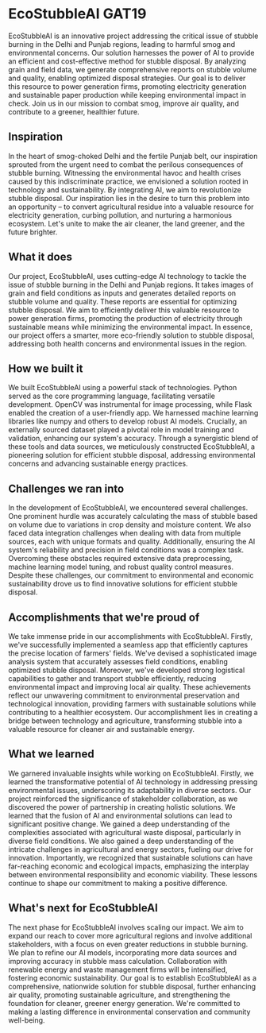 # EcoStubbleAI GAT19
EcoStubbleAI is an innovative project addressing the critical issue of stubble burning in the Delhi and Punjab regions, leading to harmful smog and environmental concerns. Our solution harnesses the power of AI to provide an efficient and cost-effective method for stubble disposal. By analyzing grain and field data, we generate comprehensive reports on stubble volume and quality, enabling optimized disposal strategies. Our goal is to deliver this resource to power generation firms, promoting electricity generation and sustainable paper production while keeping environmental impact in check. Join us in our mission to combat smog, improve air quality, and contribute to a greener, healthier future.

## Inspiration
In the heart of smog-choked Delhi and the fertile Punjab belt, our inspiration sprouted from the urgent need to combat the perilous consequences of stubble burning. Witnessing the environmental havoc and health crises caused by this indiscriminate practice, we envisioned a solution rooted in technology and sustainability. By integrating AI, we aim to revolutionize stubble disposal. Our inspiration lies in the desire to turn this problem into an opportunity – to convert agricultural residue into a valuable resource for electricity generation, curbing pollution, and nurturing a harmonious ecosystem. Let's unite to make the air cleaner, the land greener, and the future brighter.

## What it does
Our project, EcoStubbleAI, uses cutting-edge AI technology to tackle the issue of stubble burning in the Delhi and Punjab regions. It takes images of grain and field conditions as inputs and generates detailed reports on stubble volume and quality. These reports are essential for optimizing stubble disposal. We aim to efficiently deliver this valuable resource to power generation firms, promoting the production of electricity through sustainable means while minimizing the environmental impact. In essence, our project offers a smarter, more eco-friendly solution to stubble disposal, addressing both health concerns and environmental issues in the region.

## How we built it
We built EcoStubbleAI using a powerful stack of technologies. Python served as the core programming language, facilitating versatile development. OpenCV was instrumental for image processing, while Flask enabled the creation of a user-friendly app. We harnessed machine learning libraries like numpy and others to develop robust AI models. Crucially, an externally sourced dataset played a pivotal role in model training and validation, enhancing our system's accuracy. Through a synergistic blend of these tools and data sources, we meticulously constructed EcoStubbleAI, a pioneering solution for efficient stubble disposal, addressing environmental concerns and advancing sustainable energy practices.

## Challenges we ran into
In the development of EcoStubbleAI, we encountered several challenges. One prominent hurdle was accurately calculating the mass of stubble based on volume due to variations in crop density and moisture content. We also faced data integration challenges when dealing with data from multiple sources, each with unique formats and quality. Additionally, ensuring the AI system's reliability and precision in field conditions was a complex task. Overcoming these obstacles required extensive data preprocessing, machine learning model tuning, and robust quality control measures. Despite these challenges, our commitment to environmental and economic sustainability drove us to find innovative solutions for efficient stubble disposal.

## Accomplishments that we're proud of
We take immense pride in our accomplishments with EcoStubbleAI. Firstly, we've successfully implemented a seamless app that efficiently captures the precise location of farmers' fields. We've devised a sophisticated image analysis system that accurately assesses field conditions, enabling optimized stubble disposal. Moreover, we've developed strong logistical capabilities to gather and transport stubble efficiently, reducing environmental impact and improving local air quality. These achievements reflect our unwavering commitment to environmental preservation and technological innovation, providing farmers with sustainable solutions while contributing to a healthier ecosystem. Our accomplishment lies in creating a bridge between technology and agriculture, transforming stubble into a valuable resource for cleaner air and sustainable energy.

## What we learned
We garnered invaluable insights while working on EcoStubbleAI. Firstly, we learned the transformative potential of AI technology in addressing pressing environmental issues, underscoring its adaptability in diverse sectors. Our project reinforced the significance of stakeholder collaboration, as we discovered the power of partnership in creating holistic solutions. We learned that the fusion of AI and environmental solutions can lead to significant positive change. We gained a deep understanding of the complexities associated with agricultural waste disposal, particularly in diverse field conditions. We also gained a deep understanding of the intricate challenges in agricultural and energy sectors, fueling our drive for innovation. Importantly, we recognized that sustainable solutions can have far-reaching economic and ecological impacts, emphasizing the interplay between environmental responsibility and economic viability. These lessons continue to shape our commitment to making a positive difference.

## What's next for EcoStubbleAI
The next phase for EcoStubbleAI involves scaling our impact. We aim to expand our reach to cover more agricultural regions and involve additional stakeholders, with a focus on even greater reductions in stubble burning. We plan to refine our AI models, incorporating more data sources and improving accuracy in stubble mass calculation. Collaboration with renewable energy and waste management firms will be intensified, fostering economic sustainability. Our goal is to establish EcoStubbleAI as a comprehensive, nationwide solution for stubble disposal, further enhancing air quality, promoting sustainable agriculture, and strengthening the foundation for cleaner, greener energy generation. We're committed to making a lasting difference in environmental conservation and community well-being.

